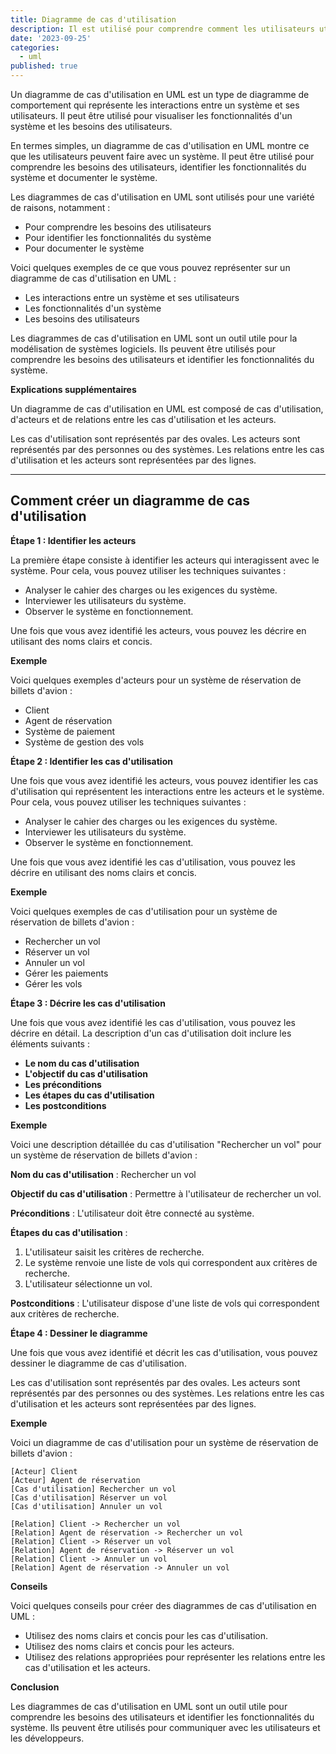 ```yaml
---
title: Diagramme de cas d'utilisation
description: Il est utilisé pour comprendre comment les utilisateurs utilisent un système, et pour identifier les fonctions du système qui sont les plus importantes.
date: '2023-09-25'
categories:
  - uml
published: true
---
```


Un diagramme de cas d'utilisation en UML est un type de diagramme de comportement qui représente les interactions entre un système et ses utilisateurs. Il peut être utilisé pour visualiser les fonctionnalités d'un système et les besoins des utilisateurs.

En termes simples, un diagramme de cas d'utilisation en UML montre ce que les utilisateurs peuvent faire avec un système. Il peut être utilisé pour comprendre les besoins des utilisateurs, identifier les fonctionnalités du système et documenter le système.

Les diagrammes de cas d'utilisation en UML sont utilisés pour une variété de raisons, notamment :

* Pour comprendre les besoins des utilisateurs
* Pour identifier les fonctionnalités du système
* Pour documenter le système

Voici quelques exemples de ce que vous pouvez représenter sur un diagramme de cas d'utilisation en UML :

* Les interactions entre un système et ses utilisateurs
* Les fonctionnalités d'un système
* Les besoins des utilisateurs

Les diagrammes de cas d'utilisation en UML sont un outil utile pour la modélisation de systèmes logiciels. Ils peuvent être utilisés pour comprendre les besoins des utilisateurs et identifier les fonctionnalités du système.

**Explications supplémentaires**

Un diagramme de cas d'utilisation en UML est composé de cas d'utilisation, d'acteurs et de relations entre les cas d'utilisation et les acteurs.

Les cas d'utilisation sont représentés par des ovales. Les acteurs sont représentés par des personnes ou des systèmes. Les relations entre les cas d'utilisation et les acteurs sont représentées par des lignes.

---

## Comment créer un diagramme de cas d'utilisation

**Étape 1 : Identifier les acteurs**

La première étape consiste à identifier les acteurs qui interagissent avec le système. Pour cela, vous pouvez utiliser les techniques suivantes :

* Analyser le cahier des charges ou les exigences du système.
* Interviewer les utilisateurs du système.
* Observer le système en fonctionnement.

Une fois que vous avez identifié les acteurs, vous pouvez les décrire en utilisant des noms clairs et concis.

**Exemple**

Voici quelques exemples d'acteurs pour un système de réservation de billets d'avion :

* Client
* Agent de réservation
* Système de paiement
* Système de gestion des vols

**Étape 2 : Identifier les cas d'utilisation**

Une fois que vous avez identifié les acteurs, vous pouvez identifier les cas d'utilisation qui représentent les interactions entre les acteurs et le système. Pour cela, vous pouvez utiliser les techniques suivantes :

* Analyser le cahier des charges ou les exigences du système.
* Interviewer les utilisateurs du système.
* Observer le système en fonctionnement.

Une fois que vous avez identifié les cas d'utilisation, vous pouvez les décrire en utilisant des noms clairs et concis.

**Exemple**

Voici quelques exemples de cas d'utilisation pour un système de réservation de billets d'avion :

* Rechercher un vol
* Réserver un vol
* Annuler un vol
* Gérer les paiements
* Gérer les vols

**Étape 3 : Décrire les cas d'utilisation**

Une fois que vous avez identifié les cas d'utilisation, vous pouvez les décrire en détail. La description d'un cas d'utilisation doit inclure les éléments suivants :

* **Le nom du cas d'utilisation**
* **L'objectif du cas d'utilisation**
* **Les préconditions**
* **Les étapes du cas d'utilisation**
* **Les postconditions**

**Exemple**

Voici une description détaillée du cas d'utilisation "Rechercher un vol" pour un système de réservation de billets d'avion :

**Nom du cas d'utilisation** : Rechercher un vol

**Objectif du cas d'utilisation** : Permettre à l'utilisateur de rechercher un vol.

**Préconditions** : L'utilisateur doit être connecté au système.

**Étapes du cas d'utilisation** :

1. L'utilisateur saisit les critères de recherche.
2. Le système renvoie une liste de vols qui correspondent aux critères de recherche.
3. L'utilisateur sélectionne un vol.

**Postconditions** : L'utilisateur dispose d'une liste de vols qui correspondent aux critères de recherche.

**Étape 4 : Dessiner le diagramme**

Une fois que vous avez identifié et décrit les cas d'utilisation, vous pouvez dessiner le diagramme de cas d'utilisation.

Les cas d'utilisation sont représentés par des ovales. Les acteurs sont représentés par des personnes ou des systèmes. Les relations entre les cas d'utilisation et les acteurs sont représentées par des lignes.

**Exemple**

Voici un diagramme de cas d'utilisation pour un système de réservation de billets d'avion :

```
[Acteur] Client
[Acteur] Agent de réservation
[Cas d'utilisation] Rechercher un vol
[Cas d'utilisation] Réserver un vol
[Cas d'utilisation] Annuler un vol

[Relation] Client -> Rechercher un vol
[Relation] Agent de réservation -> Rechercher un vol
[Relation] Client -> Réserver un vol
[Relation] Agent de réservation -> Réserver un vol
[Relation] Client -> Annuler un vol
[Relation] Agent de réservation -> Annuler un vol
```

**Conseils**

Voici quelques conseils pour créer des diagrammes de cas d'utilisation en UML :

* Utilisez des noms clairs et concis pour les cas d'utilisation.
* Utilisez des noms clairs et concis pour les acteurs.
* Utilisez des relations appropriées pour représenter les relations entre les cas d'utilisation et les acteurs.

**Conclusion**

Les diagrammes de cas d'utilisation en UML sont un outil utile pour comprendre les besoins des utilisateurs et identifier les fonctionnalités du système. Ils peuvent être utilisés pour communiquer avec les utilisateurs et les développeurs.
